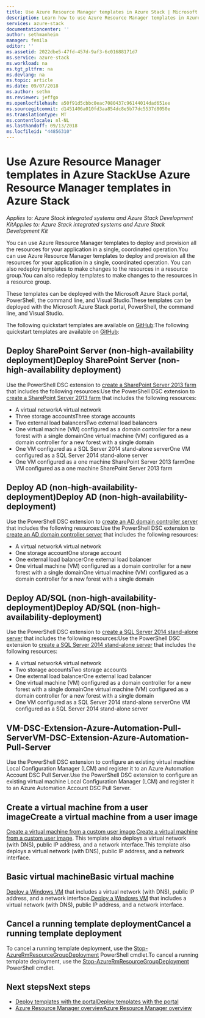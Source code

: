 ```yaml
---
title: Use Azure Resource Manager templates in Azure Stack | Microsoft Docs
description: Learn how to use Azure Resource Manager templates in Azure Stack to provision resources.
services: azure-stack
documentationcenter: ''
author: sethmanheim
manager: femila
editor: ''
ms.assetid: 2022dbe5-47fd-457d-9af3-6c01688171d7
ms.service: azure-stack
ms.workload: na
ms.tgt_pltfrm: na
ms.devlang: na
ms.topic: article
ms.date: 09/07/2018
ms.author: sethm
ms.reviewer: jeffgo
ms.openlocfilehash: a50f91d5cbbc0eac7080437c96144014dad651ee
ms.sourcegitcommit: d1451406a010fd3aa854dc8e5b77dc5537d8050e
ms.translationtype: MT
ms.contentlocale: nl-NL
ms.lasthandoff: 09/13/2018
ms.locfileid: "44856310"
---
```

# <a name="use-azure-resource-manager-templates-in-azure-stack"></a><span data-ttu-id="081bc-103">Use Azure Resource Manager templates in Azure Stack</span><span class="sxs-lookup"><span data-stu-id="081bc-103">Use Azure Resource Manager templates in Azure Stack</span></span>

<span data-ttu-id="081bc-104">*Applies to: Azure Stack integrated systems and Azure Stack Development Kit*</span><span class="sxs-lookup"><span data-stu-id="081bc-104">*Applies to: Azure Stack integrated systems and Azure Stack Development Kit*</span></span>

<span data-ttu-id="081bc-105">You can use Azure Resource Manager templates to deploy and provision all the resources for your application in a single, coordinated operation.</span><span class="sxs-lookup"><span data-stu-id="081bc-105">You can use Azure Resource Manager templates to deploy and provision all the resources for your application in a single, coordinated operation.</span></span> <span data-ttu-id="081bc-106">You can also redeploy templates to make changes to the resources in a resource group.</span><span class="sxs-lookup"><span data-stu-id="081bc-106">You can also redeploy templates to make changes to the resources in a resource group.</span></span>

<span data-ttu-id="081bc-107">These templates can be deployed with the Microsoft Azure Stack portal, PowerShell, the command line, and Visual Studio.</span><span class="sxs-lookup"><span data-stu-id="081bc-107">These templates can be deployed with the Microsoft Azure Stack portal, PowerShell, the command line, and Visual Studio.</span></span>

<span data-ttu-id="081bc-108">The following quickstart templates are available on [GitHub](http://aka.ms/azurestackgithub):</span><span class="sxs-lookup"><span data-stu-id="081bc-108">The following quickstart templates are available on [GitHub](http://aka.ms/azurestackgithub):</span></span>

## <a name="deploy-sharepoint-server-non-high-availability-deployment"></a><span data-ttu-id="081bc-109">Deploy SharePoint Server (non-high-availability deployment)</span><span class="sxs-lookup"><span data-stu-id="081bc-109">Deploy SharePoint Server (non-high-availability deployment)</span></span>

<span data-ttu-id="081bc-110">Use the PowerShell DSC extension to [create a SharePoint Server 2013 farm](https://github.com/Azure/AzureStack-QuickStart-Templates/tree/AzureStackTechnicalPreview1/sharepoint-2013-non-ha) that includes the following resources:</span><span class="sxs-lookup"><span data-stu-id="081bc-110">Use the PowerShell DSC extension to [create a SharePoint Server 2013 farm](https://github.com/Azure/AzureStack-QuickStart-Templates/tree/AzureStackTechnicalPreview1/sharepoint-2013-non-ha) that includes the following resources:</span></span>

* <span data-ttu-id="081bc-111">A virtual network</span><span class="sxs-lookup"><span data-stu-id="081bc-111">A virtual network</span></span>
* <span data-ttu-id="081bc-112">Three storage accounts</span><span class="sxs-lookup"><span data-stu-id="081bc-112">Three storage accounts</span></span>
* <span data-ttu-id="081bc-113">Two external load balancers</span><span class="sxs-lookup"><span data-stu-id="081bc-113">Two external load balancers</span></span>
* <span data-ttu-id="081bc-114">One virtual machine (VM) configured as a domain controller for a new forest with a single domain</span><span class="sxs-lookup"><span data-stu-id="081bc-114">One virtual machine (VM) configured as a domain controller for a new forest with a single domain</span></span>
* <span data-ttu-id="081bc-115">One VM configured as a SQL Server 2014 stand-alone server</span><span class="sxs-lookup"><span data-stu-id="081bc-115">One VM configured as a SQL Server 2014 stand-alone server</span></span>
* <span data-ttu-id="081bc-116">One VM configured as a one machine SharePoint Server 2013 farm</span><span class="sxs-lookup"><span data-stu-id="081bc-116">One VM configured as a one machine SharePoint Server 2013 farm</span></span>

## <a name="deploy-ad-non-high-availability-deployment"></a><span data-ttu-id="081bc-117">Deploy AD (non-high-availability-deployment)</span><span class="sxs-lookup"><span data-stu-id="081bc-117">Deploy AD (non-high-availability-deployment)</span></span>

<span data-ttu-id="081bc-118">Use the PowerShell DSC extension to [create an AD domain controller server](https://github.com/Azure/AzureStack-QuickStart-Templates/tree/AzureStackTechnicalPreview1/ad-non-ha) that includes the following resources:</span><span class="sxs-lookup"><span data-stu-id="081bc-118">Use the PowerShell DSC extension to [create an AD domain controller server](https://github.com/Azure/AzureStack-QuickStart-Templates/tree/AzureStackTechnicalPreview1/ad-non-ha) that includes the following resources:</span></span>

* <span data-ttu-id="081bc-119">A virtual network</span><span class="sxs-lookup"><span data-stu-id="081bc-119">A virtual network</span></span>
* <span data-ttu-id="081bc-120">One storage account</span><span class="sxs-lookup"><span data-stu-id="081bc-120">One storage account</span></span>
* <span data-ttu-id="081bc-121">One external load balancer</span><span class="sxs-lookup"><span data-stu-id="081bc-121">One external load balancer</span></span>
* <span data-ttu-id="081bc-122">One virtual machine (VM) configured as a domain controller for a new forest with a single domain</span><span class="sxs-lookup"><span data-stu-id="081bc-122">One virtual machine (VM) configured as a domain controller for a new forest with a single domain</span></span>

## <a name="deploy-adsql-non-high-availability-deployment"></a><span data-ttu-id="081bc-123">Deploy AD/SQL (non-high-availability-deployment)</span><span class="sxs-lookup"><span data-stu-id="081bc-123">Deploy AD/SQL (non-high-availability-deployment)</span></span>

<span data-ttu-id="081bc-124">Use the PowerShell DSC extension to [create a SQL Server 2014 stand-alone server](https://github.com/Azure/AzureStack-QuickStart-Templates/tree/AzureStackTechnicalPreview1/sql-2014-non-ha) that includes the following resources:</span><span class="sxs-lookup"><span data-stu-id="081bc-124">Use the PowerShell DSC extension to [create a SQL Server 2014 stand-alone server](https://github.com/Azure/AzureStack-QuickStart-Templates/tree/AzureStackTechnicalPreview1/sql-2014-non-ha) that includes the following resources:</span></span>

* <span data-ttu-id="081bc-125">A virtual network</span><span class="sxs-lookup"><span data-stu-id="081bc-125">A virtual network</span></span>
* <span data-ttu-id="081bc-126">Two storage accounts</span><span class="sxs-lookup"><span data-stu-id="081bc-126">Two storage accounts</span></span>
* <span data-ttu-id="081bc-127">One external load balancer</span><span class="sxs-lookup"><span data-stu-id="081bc-127">One external load balancer</span></span>
* <span data-ttu-id="081bc-128">One virtual machine (VM) configured as a domain controller for a new forest with a single domain</span><span class="sxs-lookup"><span data-stu-id="081bc-128">One virtual machine (VM) configured as a domain controller for a new forest with a single domain</span></span>
* <span data-ttu-id="081bc-129">One VM configured as a SQL Server 2014 stand-alone server</span><span class="sxs-lookup"><span data-stu-id="081bc-129">One VM configured as a SQL Server 2014 stand-alone server</span></span>

## <a name="vm-dsc-extension-azure-automation-pull-server"></a><span data-ttu-id="081bc-130">VM-DSC-Extension-Azure-Automation-Pull-Server</span><span class="sxs-lookup"><span data-stu-id="081bc-130">VM-DSC-Extension-Azure-Automation-Pull-Server</span></span>

<span data-ttu-id="081bc-131">Use the PowerShell DSC extension to configure an existing virtual machine Local Configuration Manager (LCM) and register it to an Azure Automation Account DSC Pull Server.</span><span class="sxs-lookup"><span data-stu-id="081bc-131">Use the PowerShell DSC extension to configure an existing virtual machine Local Configuration Manager (LCM) and register it to an Azure Automation Account DSC Pull Server.</span></span>

## <a name="create-a-virtual-machine-from-a-user-image"></a><span data-ttu-id="081bc-132">Create a virtual machine from a user image</span><span class="sxs-lookup"><span data-stu-id="081bc-132">Create a virtual machine from a user image</span></span>

<span data-ttu-id="081bc-133">[Create a virtual machine from a custom user image](https://github.com/Azure/AzureStack-QuickStart-Templates/tree/AzureStackTechnicalPreview1/101-vm-from-user-image).</span><span class="sxs-lookup"><span data-stu-id="081bc-133">[Create a virtual machine from a custom user image](https://github.com/Azure/AzureStack-QuickStart-Templates/tree/AzureStackTechnicalPreview1/101-vm-from-user-image).</span></span> <span data-ttu-id="081bc-134">This template also deploys a virtual network (with DNS), public IP address, and a network interface.</span><span class="sxs-lookup"><span data-stu-id="081bc-134">This template also deploys a virtual network (with DNS), public IP address, and a network interface.</span></span>

## <a name="basic-virtual-machine"></a><span data-ttu-id="081bc-135">Basic virtual machine</span><span class="sxs-lookup"><span data-stu-id="081bc-135">Basic virtual machine</span></span>

<span data-ttu-id="081bc-136">[Deploy a Windows VM](https://github.com/Azure/AzureStack-QuickStart-Templates/tree/AzureStackTechnicalPreview1/101-simple-windows-vm) that includes a virtual network (with DNS), public IP address, and a network interface.</span><span class="sxs-lookup"><span data-stu-id="081bc-136">[Deploy a Windows VM](https://github.com/Azure/AzureStack-QuickStart-Templates/tree/AzureStackTechnicalPreview1/101-simple-windows-vm) that includes a virtual network (with DNS), public IP address, and a network interface.</span></span>

## <a name="cancel-a-running-template-deployment"></a><span data-ttu-id="081bc-137">Cancel a running template deployment</span><span class="sxs-lookup"><span data-stu-id="081bc-137">Cancel a running template deployment</span></span>

<span data-ttu-id="081bc-138">To cancel a running template deployment, use the [Stop-AzureRmResourceGroupDeployment](/powershell/module/azurerm.resources/stop-azurermresourcegroupdeployment) PowerShell cmdlet.</span><span class="sxs-lookup"><span data-stu-id="081bc-138">To cancel a running template deployment, use the [Stop-AzureRmResourceGroupDeployment](/powershell/module/azurerm.resources/stop-azurermresourcegroupdeployment) PowerShell cmdlet.</span></span>

## <a name="next-steps"></a><span data-ttu-id="081bc-139">Next steps</span><span class="sxs-lookup"><span data-stu-id="081bc-139">Next steps</span></span>

* [<span data-ttu-id="081bc-140">Deploy templates with the portal</span><span class="sxs-lookup"><span data-stu-id="081bc-140">Deploy templates with the portal</span></span>](azure-stack-deploy-template-portal.md)
* [<span data-ttu-id="081bc-141">Azure Resource Manager overview</span><span class="sxs-lookup"><span data-stu-id="081bc-141">Azure Resource Manager overview</span></span>](../../azure-resource-manager/resource-group-overview.md)
